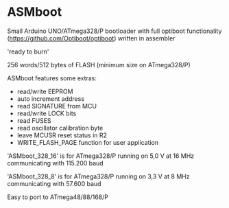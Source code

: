 # ASMboot

Small Arduino UNO/ATmega328/P bootloader with full optiboot functionality (https://github.com/Optiboot/optiboot) written in assembler

'ready to burn'

256 words/512 bytes of FLASH (minimum size on ATmega328/P) 

ASMboot features some extras:

- read/write EEPROM
- auto increment address
- read SIGNATURE from MCU
- read/write LOCK bits
- read FUSES
- read oscillator calibration byte
- leave MCUSR reset status in R2
- WRITE_FLASH_PAGE function for user application

'ASMboot_328_16' is for ATmega328/P running on 5,0 V at 16 MHz communicating with 115.200 baud

'ASMboot_328_8' is for ATmega328/P running on 3,3 V at 8 MHz communicating with 57.600 baud

Easy to port to ATmega48/88/168/P
